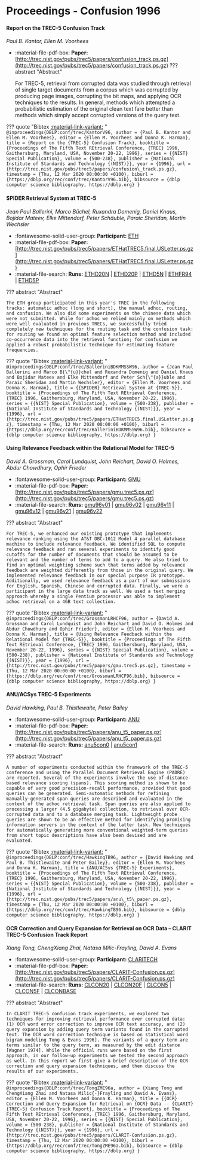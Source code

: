 # Proceedings - Confusion 1996 

#### Report on the TREC-5 Confusion Track

_Paul B. Kantor, Ellen M. Voorhees_

- :material-file-pdf-box: **Paper:** [http://trec.nist.gov/pubs/trec5/papers/confusion_track.ps.gz](http://trec.nist.gov/pubs/trec5/papers/confusion_track.ps.gz)
??? abstract "Abstract"
	
	For TREC-5, retrieval from corrupted data was studied through retrieval of single target documents from a corpus which was corrupted by producing page images, corrupting the bit maps, and applying OCR techniques to the results. In general, methods which attempted a probabilistic estimation of the original clean text fare better than methods which simply accept corrupted versions of the query text.
	

??? quote "Bibtex [:material-link-variant:](https://dblp.org/rec/conf/trec/KantorV96.bib) "
	```
	@inproceedings{DBLP:conf/trec/KantorV96,
		author = {Paul B. Kantor and Ellen M. Voorhees},
		editor = {Ellen M. Voorhees and Donna K. Harman},
		title = {Report on the {TREC-5} Confusion Track},
		booktitle = {Proceedings of The Fifth Text REtrieval Conference, {TREC} 1996, Gaithersburg, Maryland, USA, November 20-22, 1996},
		series = {{NIST} Special Publication},
		volume = {500-238},
		publisher = {National Institute of Standards and Technology {(NIST)}},
		year = {1996},
		url = {http://trec.nist.gov/pubs/trec5/papers/confusion\_track.ps.gz},
		timestamp = {Thu, 12 Mar 2020 00:00:00 +0100},
		biburl = {https://dblp.org/rec/conf/trec/KantorV96.bib},
		bibsource = {dblp computer science bibliography, https://dblp.org}
	}
	```

#### SPIDER Retrieval System at TREC-5

_Jean Paul Ballerini, Marco Büchel, Ruxandra Domenig, Daniel Knaus, Bojidar Mateev, Elke Mittendorf, Peter Schäuble, Paraic Sheridan, Martin Wechsler_

- :fontawesome-solid-user-group: **Participant:** [ETH](./participants.md#eth)
- :material-file-pdf-box: **Paper:** [http://trec.nist.gov/pubs/trec5/papers/ETHatTREC5.final.USLetter.ps.gz](http://trec.nist.gov/pubs/trec5/papers/ETHatTREC5.final.USLetter.ps.gz)
- :material-file-search: **Runs:** [ETHD20N](./runs.md#ethd20n) | [ETHD20P](./runs.md#ethd20p) | [ETHD5N](./runs.md#ethd5n) | [ETHFR94](./runs.md#ethfr94) | [ETHD5P](./runs.md#ethd5p)

??? abstract "Abstract"
	
	The ETH group participated in this year's TREC in the following tracks: automatic adhoc (long and short), the manual adhoc, routing, and confusion. We also did some experiments on the chinese data which were not submitted. While for adhoc we relied mainly on methods which were well evaluated in previous TRECs, we successfully tried completely new techniques for the routing task and the confusion task: for routing we found an optimal feature selection method and included co-occurrence data into the retrieval function; for confusion we applied a robust probabilistic technique for estimating feature frequencies.
	

??? quote "Bibtex [:material-link-variant:](https://dblp.org/rec/conf/trec/BalleriniBDKMMSSW96.bib) "
	```
	@inproceedings{DBLP:conf/trec/BalleriniBDKMMSSW96,
		author = {Jean Paul Ballerini and Marco B{\"{u}}chel and Ruxandra Domenig and Daniel Knaus and Bojidar Mateev and Elke Mittendorf and Peter Sch{\"{a}}uble and Paraic Sheridan and Martin Wechsler},
		editor = {Ellen M. Voorhees and Donna K. Harman},
		title = {{SPIDER} Retrieval System at {TREC-5}},
		booktitle = {Proceedings of The Fifth Text REtrieval Conference, {TREC} 1996, Gaithersburg, Maryland, USA, November 20-22, 1996},
		series = {{NIST} Special Publication},
		volume = {500-238},
		publisher = {National Institute of Standards and Technology {(NIST)}},
		year = {1996},
		url = {http://trec.nist.gov/pubs/trec5/papers/ETHatTREC5.final.USLetter.ps.gz},
		timestamp = {Thu, 12 Mar 2020 00:00:00 +0100},
		biburl = {https://dblp.org/rec/conf/trec/BalleriniBDKMMSSW96.bib},
		bibsource = {dblp computer science bibliography, https://dblp.org}
	}
	```

#### Using Relevance Feedback within the Relational Model for TREC-5

_David A. Grossman, Carol Lundquist, John Reichart, David O. Holmes, Abdur Chowdhury, Ophir Frieder_

- :fontawesome-solid-user-group: **Participant:** [GMU](./participants.md#gmu)
- :material-file-pdf-box: **Paper:** [http://trec.nist.gov/pubs/trec5/papers/gmu.trec5.ps.gz](http://trec.nist.gov/pubs/trec5/papers/gmu.trec5.ps.gz)
- :material-file-search: **Runs:** [gmu96v01](./runs.md#gmu96v01) | [gmu96v02](./runs.md#gmu96v02) | [gmu96v11](./runs.md#gmu96v11) | [gmu96v12](./runs.md#gmu96v12) | [gmu96v21](./runs.md#gmu96v21) | [gmu96v22](./runs.md#gmu96v22)

??? abstract "Abstract"
	
	For TREC-5, we enhanced our existing prototype that implements relevance ranking using the AT&T DBC-1012 Model 4 parallel database machine to include relevance feedback. We identified SQL to compute relevance feedback and ran several experiments to identify good cutoffs for the number of documents that should be assumed to be relevant and the number of terms to add to a query. We also tried to find an optimal weighting scheme such that terms added by relevance feedback are weighted differently from those in the original query. We implemented relevance feedback in our special purpose IR prototype. Additionally, we used relevance feedback as a part of our submissions for English, Spanish, Chinese and corrupted data. Finally, we were a participant in the large data track as well. We used a text merging approach whereby a single Pentium processor was able to implement adhoc retrieval on a 4GB text collection.
	

??? quote "Bibtex [:material-link-variant:](https://dblp.org/rec/conf/trec/GrossmanLRHCF96.bib) "
	```
	@inproceedings{DBLP:conf/trec/GrossmanLRHCF96,
		author = {David A. Grossman and Carol Lundquist and John Reichart and David O. Holmes and Abdur Chowdhury and Ophir Frieder},
		editor = {Ellen M. Voorhees and Donna K. Harman},
		title = {Using Relevance Feedback within the Relational Model for {TREC-5}},
		booktitle = {Proceedings of The Fifth Text REtrieval Conference, {TREC} 1996, Gaithersburg, Maryland, USA, November 20-22, 1996},
		series = {{NIST} Special Publication},
		volume = {500-238},
		publisher = {National Institute of Standards and Technology {(NIST)}},
		year = {1996},
		url = {http://trec.nist.gov/pubs/trec5/papers/gmu.trec5.ps.gz},
		timestamp = {Thu, 12 Mar 2020 00:00:00 +0100},
		biburl = {https://dblp.org/rec/conf/trec/GrossmanLRHCF96.bib},
		bibsource = {dblp computer science bibliography, https://dblp.org}
	}
	```

#### ANU/ACSys TREC-5 Experiments

_David Hawking, Paul B. Thistlewaite, Peter Bailey_

- :fontawesome-solid-user-group: **Participant:** [ANU](./participants.md#anu)
- :material-file-pdf-box: **Paper:** [http://trec.nist.gov/pubs/trec5/papers/anu_t5_paper.ps.gz](http://trec.nist.gov/pubs/trec5/papers/anu_t5_paper.ps.gz)
- :material-file-search: **Runs:** [anu5con0](./runs.md#anu5con0) | [anu5con1](./runs.md#anu5con1)

??? abstract "Abstract"
	
	A number of experiments conducted within the framework of the TREC-5 conference and using the Parallel Document Retrieval Engine (PADRE) are reported. Several of the experiments involve the use of distance-based relevance scoring (spans). This scoring method is shown to be capable of very good precision-recall performance, provided that good queries can be generated. Semi-automatic methods for refining manually-generated span queries are described and evaluated in the context of the adhoc retrieval task. Span queries are also applied to processing a larger (4.5 gigabyte) collection, to retrieval over OCR-corrupted data and to a database merging task. Lightweight probe queries are shown to be an effective method for identifying promising information servers in the context of the latter task. New techniques for automatically generating more conventional weighted-term queries from short topic descriptions have also been devised and are evaluated.
	

??? quote "Bibtex [:material-link-variant:](https://dblp.org/rec/conf/trec/HawkingTB96.bib) "
	```
	@inproceedings{DBLP:conf/trec/HawkingTB96,
		author = {David Hawking and Paul B. Thistlewaite and Peter Bailey},
		editor = {Ellen M. Voorhees and Donna K. Harman},
		title = {ANU/ACSys {TREC-5} Experiments},
		booktitle = {Proceedings of The Fifth Text REtrieval Conference, {TREC} 1996, Gaithersburg, Maryland, USA, November 20-22, 1996},
		series = {{NIST} Special Publication},
		volume = {500-238},
		publisher = {National Institute of Standards and Technology {(NIST)}},
		year = {1996},
		url = {http://trec.nist.gov/pubs/trec5/papers/anu\_t5\_paper.ps.gz},
		timestamp = {Thu, 12 Mar 2020 00:00:00 +0100},
		biburl = {https://dblp.org/rec/conf/trec/HawkingTB96.bib},
		bibsource = {dblp computer science bibliography, https://dblp.org}
	}
	```

#### OCR Correction and Query Expansion for Retrieval on OCR Data –  CLARIT TREC-5 Confusion Track Report

_Xiang Tong, ChengXiang Zhai, Natasa Milic-Frayling, David A. Evans_

- :fontawesome-solid-user-group: **Participant:** [CLARITECH](./participants.md#claritech)
- :material-file-pdf-box: **Paper:** [http://trec.nist.gov/pubs/trec5/papers/CLARIT-Confusion.ps.gz](http://trec.nist.gov/pubs/trec5/papers/CLARIT-Confusion.ps.gz)
- :material-file-search: **Runs:** [CLCON20](./runs.md#clcon20) | [CLCON20F](./runs.md#clcon20f) | [CLCON5](./runs.md#clcon5) | [CLCON5F](./runs.md#clcon5f) | [CLCONBASE](./runs.md#clconbase)

??? abstract "Abstract"
	
	In CLARIT TREC-5 confusion track experiments, we explored two techniques for improving retrieval performance over corrupted data: (1) OCR word error correction to improve OCR text accuracy, and (2) query expansion by adding query term variants found in the corrupted text. The OCR word correction technique is based on statistical word bigram modeling Tong & Evans 1996]. The variants of a query term are terms similar to the query term, as measured by the edit distance [Wagner 1974]. While the official runs were based on the first approach, in our follow-up experiments we tested the second approach as well. In this report we first give a brief description of the OCR correction and query expansion techniques, and then discuss the results of our experiments.
	

??? quote "Bibtex [:material-link-variant:](https://dblp.org/rec/conf/trec/TongZME96a.bib) "
	```
	@inproceedings{DBLP:conf/trec/TongZME96a,
		author = {Xiang Tong and ChengXiang Zhai and Natasa Milic{-}Frayling and David A. Evans},
		editor = {Ellen M. Voorhees and Donna K. Harman},
		title = {{OCR} Correction and Query Expansion for Retrieval on {OCR} Data -- {CLARIT} {TREC-5} Confusion Track Report},
		booktitle = {Proceedings of The Fifth Text REtrieval Conference, {TREC} 1996, Gaithersburg, Maryland, USA, November 20-22, 1996},
		series = {{NIST} Special Publication},
		volume = {500-238},
		publisher = {National Institute of Standards and Technology {(NIST)}},
		year = {1996},
		url = {http://trec.nist.gov/pubs/trec5/papers/CLARIT-Confusion.ps.gz},
		timestamp = {Thu, 12 Mar 2020 00:00:00 +0100},
		biburl = {https://dblp.org/rec/conf/trec/TongZME96a.bib},
		bibsource = {dblp computer science bibliography, https://dblp.org}
	}
	```

